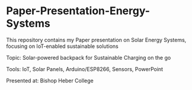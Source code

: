 # Paper-Presentation-Energy-Systems
This repository contains my Paper presentation on Solar Energy Systems, focusing on IoT-enabled sustainable solutions

Topic: Solar-powered backpack for Sustainable Charging on the go  

Tools: IoT, Solar Panels, Arduino/ESP8266, Sensors, PowerPoint

Presented at: Bishop Heber College  
